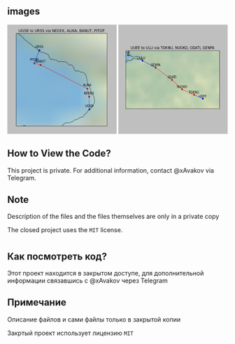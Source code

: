 ## images

<img src="images/example_4.png" alt="" width="250" height="250"> <img src="images/example_5.png" alt="" width="250" height="250">

## How to View the Code?

This project is private. For additional information, contact @xAvakov via Telegram.

## Note

Description of the files and the files themselves are only in a private copy

The closed project uses the `MIT` license.

#

## Как посмотреть код?

Этот проект находится в закрытом доступе, для дополнительной информации связавшись с @xAvakov через Telegram

## Примечание

Описание файлов и сами файлы только в закрытой копии

Закртый проект использует лицензию `MIT` 
